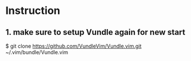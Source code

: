 # Instruction

## 1. make sure to setup Vundle again for new start
$ git clone https://github.com/VundleVim/Vundle.vim.git ~/.vim/bundle/Vundle.vim


